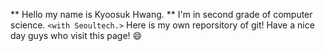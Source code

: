 ** Hello my name is Kyoosuk Hwang. **
I'm in second grade of computer science. `<with Seoultech.>`
Here is my own reporsitory of git!
Have a nice day guys who visit this page! :smile: